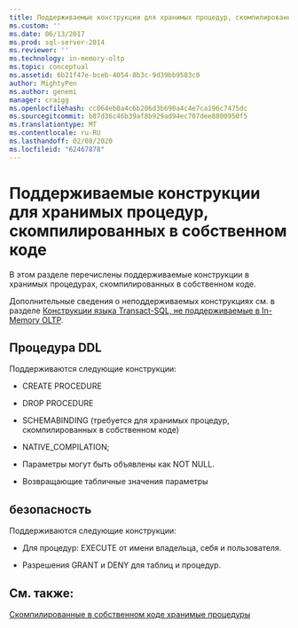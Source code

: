 ```yaml
---
title: Поддерживаемые конструкции для хранимых процедур, скомпилированных в собственном виде | Документация Майкрософт
ms.custom: ''
ms.date: 06/13/2017
ms.prod: sql-server-2014
ms.reviewer: ''
ms.technology: in-memory-oltp
ms.topic: conceptual
ms.assetid: 6b21f47e-bceb-4054-8b3c-9d39bb9583c0
author: MightyPen
ms.author: genemi
manager: craigg
ms.openlocfilehash: cc064eb8a4c6b206d3b690a4c4e7ca196c7475dc
ms.sourcegitcommit: b87d36c46b39af8b929ad94ec707dee8800950f5
ms.translationtype: MT
ms.contentlocale: ru-RU
ms.lasthandoff: 02/08/2020
ms.locfileid: "62467878"
---
```

# <a name="supported-constructs-on-natively-compiled-stored-procedures"></a>Поддерживаемые конструкции для хранимых процедур, скомпилированных в собственном коде
  В этом разделе перечислены поддерживаемые конструкции в хранимых процедурах, скомпилированных в собственном коде.  
  
 Дополнительные сведения о неподдерживаемых конструкциях см. в разделе [Конструкции языка Transact-SQL, не поддерживаемые в In-Memory OLTP](transact-sql-constructs-not-supported-by-in-memory-oltp.md).  
  
## <a name="procedure-ddl"></a>Процедура DDL  
 Поддерживаются следующие конструкции:  
  
-   CREATE PROCEDURE  
  
-   DROP PROCEDURE  
  
-   SCHEMABINDING (требуется для хранимых процедур, скомпилированных в собственном коде)  
  
-   NATIVE_COMPILATION;  
  
-   Параметры могут быть объявлены как NOT NULL.  
  
-   Возвращающие табличные значения параметры  
  
## <a name="security"></a>безопасность  
 Поддерживаются следующие конструкции:  
  
-   Для процедур: EXECUTE от имени владельца, себя и пользователя.  
  
-   Разрешения GRANT и DENY для таблиц и процедур.  
  
## <a name="see-also"></a>См. также:  
 [Скомпилированные в собственном коде хранимые процедуры](natively-compiled-stored-procedures.md)  
  
  
